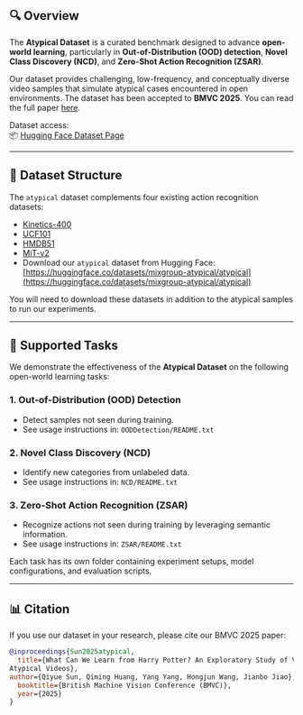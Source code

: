 ## 🔍 Overview

The **Atypical Dataset** is a curated benchmark designed to advance **open-world learning**, particularly in **Out-of-Distribution (OOD) detection**, **Novel Class Discovery (NCD)**, and **Zero-Shot Action Recognition (ZSAR)**.

Our dataset provides challenging, low-frequency, and conceptually diverse video samples that simulate atypical cases encountered in open environments. The dataset has been accepted to **BMVC 2025**. You can read the full paper [here](<>).

Dataset access:  
📦 [Hugging Face Dataset Page](https://huggingface.co/datasets/mixgroup-atypical/atypical)

---

## 📁 Dataset Structure

The `atypical` dataset complements four existing action recognition datasets:

- [Kinetics-400](https://www.deepmind.com/open-source/kinetics)
- [UCF101](https://www.crcv.ucf.edu/data/UCF101.php)
- [HMDB51](https://serre-lab.clps.brown.edu/resource/hmdb-a-large-human-motion-database/)
- [MiT-v2]([https://github.com/raoyongming/MiT](http://moments.csail.mit.edu))
- Download our `atypical` dataset from Hugging Face:  
   [https://huggingface.co/datasets/mixgroup-atypical/atypical](https://huggingface.co/datasets/mixgroup-atypical/atypical)

You will need to download these datasets in addition to the atypical samples to run our experiments.

---

## 🔬 Supported Tasks

We demonstrate the effectiveness of the **Atypical Dataset** on the following open-world learning tasks:

### 1. Out-of-Distribution (OOD) Detection  
   - Detect samples not seen during training.
   - See usage instructions in: `OODDetection/README.txt`

### 2. Novel Class Discovery (NCD)  
   - Identify new categories from unlabeled data.
   - See usage instructions in: `NCD/README.txt`

### 3. Zero-Shot Action Recognition (ZSAR)  
   - Recognize actions not seen during training by leveraging semantic information.
   - See usage instructions in: `ZSAR/README.txt`

Each task has its own folder containing experiment setups, model configurations, and evaluation scripts.

---


## 📊 Citation

If you use our dataset in your research, please cite our BMVC 2025 paper:

```bibtex
@inproceedings{Sun2025atypical,
  title={What Can We Learn from Harry Potter? An Exploratory Study of Visual Representation Learning from
Atypical Videos},
author={Qiyue Sun, Qiming Huang, Yang Yang, Hongjun Wang, Jianbo Jiao},
  booktitle={British Machine Vision Conference (BMVC)},
  year={2025}
}
